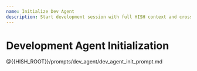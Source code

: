 ```yaml
---
name: Initialize Dev Agent
description: Start development session with full HISH context and cross-project intelligence
---
```


# Development Agent Initialization

@{{HISH_ROOT}}/prompts/dev_agent/dev_agent_init_prompt.md
